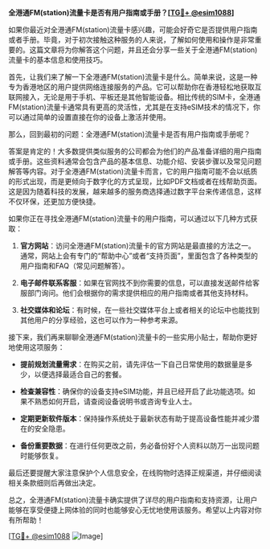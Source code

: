 **全港通FM(station)流量卡是否有用户指南或手册？[[TG💪+ @esim1088](https://t.me/s/esim1088)]**

如果你最近对全港通FM(station)流量卡感兴趣，可能会好奇它是否提供用户指南或者手册。毕竟，对于初次接触这种服务的人来说，了解如何使用和操作是非常重要的。这篇文章将为你解答这个问题，并且还会分享一些关于全港通FM(station)流量卡的基本信息和使用技巧。

首先，让我们来了解一下全港通FM(station)流量卡是什么。简单来说，这是一种专为香港地区的用户提供网络连接服务的产品。它可以帮助你在香港轻松地获取互联网接入，无论是用于手机、平板还是其他智能设备。相比传统的SIM卡，全港通FM(station)流量卡通常具有更高的灵活性，尤其是在支持eSIM技术的情况下，你可以通过简单的设置直接在你的设备上激活并使用。

那么，回到最初的问题：全港通FM(station)流量卡是否有用户指南或手册呢？

答案是肯定的！大多数提供类似服务的公司都会为他们的产品准备详细的用户指南或手册。这些资料通常会包含产品的基本信息、功能介绍、安装步骤以及常见问题解答等内容。对于全港通FM(station)流量卡而言，它的用户指南可能不会以纸质的形式出现，而是更倾向于数字化的方式呈现，比如PDF文档或者在线帮助页面。这是因为随着科技的发展，越来越多的服务商选择通过数字平台来传递信息，这样不仅环保，还更加方便快捷。

如果你正在寻找全港通FM(station)流量卡的用户指南，可以通过以下几种方式获取：

1. **官方网站**：访问全港通FM(station)流量卡的官方网站是最直接的方法之一。通常，网站上会有专门的“帮助中心”或者“支持页面”，里面包含了各种类型的用户指南和FAQ（常见问题解答）。

2. **电子邮件联系客服**：如果在官网找不到你需要的信息，可以直接发送邮件给客服部门询问。他们会根据你的需求提供相应的用户指南或者其他支持材料。

3. **社交媒体和论坛**：有时候，在一些社交媒体平台上或者相关的论坛中也能找到其他用户的分享经验，这也可以作为一种参考来源。

接下来，我们再来聊聊全港通FM(station)流量卡的一些实用小贴士，帮助你更好地使用这项服务：

- **提前规划流量需求**：在购买之前，请先评估一下自己日常使用的数据量是多少，以便选择最适合自己的套餐。
  
- **检查兼容性**：确保你的设备支持eSIM功能，并且已经开启了此功能选项。如果不熟悉如何开启，请查阅设备说明书或咨询专业人士。

- **定期更新软件版本**：保持操作系统处于最新状态有助于提高设备性能并减少潜在的安全隐患。

- **备份重要数据**：在进行任何更改之前，务必备份好个人资料以防万一出现问题时能够恢复。

最后还要提醒大家注意保护个人信息安全，在线购物时选择正规渠道，并仔细阅读相关条款细则后再做出决定。

总之，全港通FM(station)流量卡确实提供了详尽的用户指南和支持资源，让用户能够在享受便捷上网体验的同时也能够安心无忧地使用该服务。希望以上内容对你有所帮助！

[[TG💪+ @esim1088](https://t.me/s/esim1088) ![Image](https://i.postimg.cc/4NQfJmqS/Snipaste-2025-05-13-00-14-12.png)]